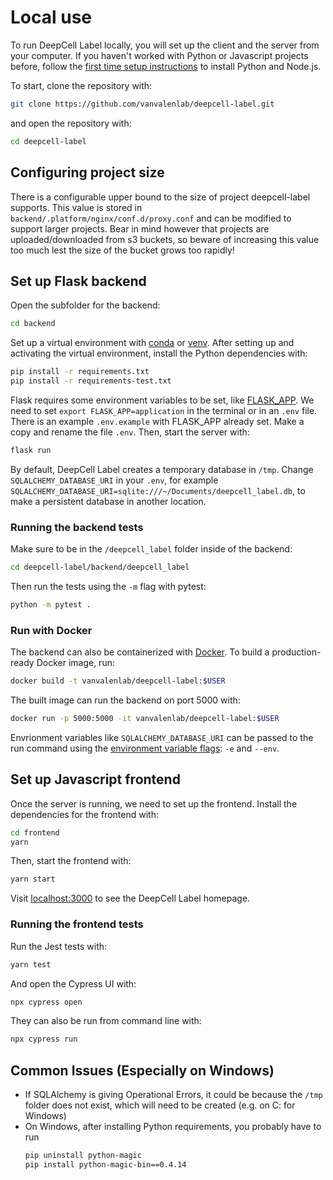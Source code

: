 # Local use

To run DeepCell Label locally, you will set up the client and the server from your computer. If you haven't worked with Python or Javascript projects before, follow the [first time setup instructions](FIRST_TIME_SETUP.md) to install Python and Node.js.

To start, clone the repository with:

```bash
git clone https://github.com/vanvalenlab/deepcell-label.git
```

and open the repository with:

```bash
cd deepcell-label
```

## Configuring project size

There is a configurable upper bound to the size of project deepcell-label
supports.
This value is stored in `backend/.platform/nginx/conf.d/proxy.conf` and
can be modified to support larger projects.
Bear in mind however that projects are uploaded/downloaded from s3 buckets,
so beware of increasing this value too much lest the size of the bucket
grows too rapidly!

## Set up Flask backend

Open the subfolder for the backend:

```bash
cd backend
```

Set up a virtual environment with [conda](https://conda.io/projects/conda/en/latest/user-guide/tasks/manage-environments.html) or [venv](https://docs.python.org/3/library/venv.html).
After setting up and activating the virtual environment, install the Python dependencies with:

```bash
pip install -r requirements.txt
pip install -r requirements-test.txt
```

Flask requires some environment variables to be set, like [FLASK_APP](https://flask.palletsprojects.com/en/2.0.x/cli/). We need to set `export FLASK_APP=application` in the terminal or in an `.env` file. There is an example `.env.example` with FLASK_APP already set. Make a copy and rename the file `.env`. Then, start the server with:

```bash
flask run
```

By default, DeepCell Label creates a temporary database in `/tmp`. Change `SQLALCHEMY_DATABASE_URI` in your `.env`, for example `SQLALCHEMY_DATABASE_URI=sqlite:///~/Documents/deepcell_label.db`, to make a persistent database in another location.

### Running the backend tests

Make sure to be in the `/deepcell_label` folder inside of the backend:

```bash
cd deepcell-label/backend/deepcell_label
```

Then run the tests using the `-m` flag with pytest:

```bash
python -m pytest .
```

### Run with Docker

The backend can also be containerized with [Docker](https://www.docker.com). To build a production-ready Docker image, run:

```bash
docker build -t vanvalenlab/deepcell-label:$USER
```

The built image can run the backend on port 5000 with:

```bash
docker run -p 5000:5000 -it vanvalenlab/deepcell-label:$USER
```

Envrionment variables like `SQLALCHEMY_DATABASE_URI` can be passed to the run command using the [environment variable flags](https://docs.docker.com/engine/reference/commandline/run/#set-environment-variables--e---env---env-file): `-e` and `--env`.

## Set up Javascript frontend

Once the server is running, we need to set up the frontend. Install the dependencies for the frontend with:

```bash
cd frontend
yarn
```

Then, start the frontend with:

```bash
yarn start
```

Visit [localhost:3000](http://localhost:3000) to see the DeepCell Label homepage.

### Running the frontend tests

Run the Jest tests with:

```bash
yarn test
```

And open the Cypress UI with:

```bash
npx cypress open
```

They can also be run from command line with:

```bash
npx cypress run
```

## Common Issues (Especially on Windows)

- If SQLAlchemy is giving Operational Errors, it could be because the `/tmp` folder does not exist, which will need to be created (e.g. on C: for Windows)
- On Windows, after installing Python requirements, you probably have to run
  ```bash
  pip uninstall python-magic
  pip install python-magic-bin==0.4.14
  ```

